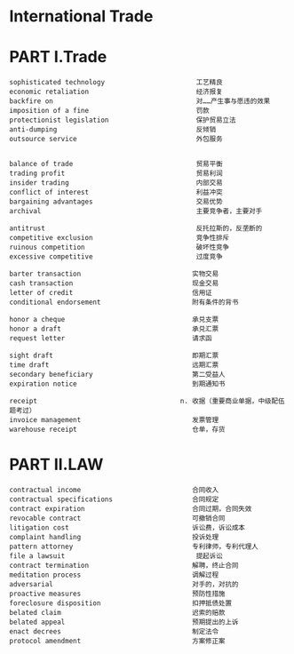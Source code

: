 # International Trade
# PART I.Trade
    sophisticated technology                       工艺精良 
    economic retaliation                           经济报复 
    backfire on                                    对……产生事与愿违的效果 
    imposition of a fine                           罚款 
    protectionist legislation                      保护贸易立法 
    anti-dumping                                   反倾销 
    outsource service                              外包服务 


    balance of trade                               贸易平衡
    trading profit                                 贸易利润
    insider trading                                内部交易
    conflict of interest                           利益冲突 
    bargaining advantages                          交易优势  
    archival                                       主要竞争者，主要对手 

    antitrust                                      反托拉斯的，反垄断的 
    competitive exclusion                          竞争性排斥 
    ruinous competition                            破坏性竞争 
    excessive competitive                          过度竞争 

    barter transaction                            实物交易 
    cash transaction                              现金交易 
    letter of credit                              信用证
    conditional endorsement                       附有条件的背书 

    honor a cheque                                承兑支票 
    honor a draft                                 承兑汇票 
    request letter                                请求函 

    sight draft                                   即期汇票 
    time draft                                    远期汇票 
    secondary beneficiary                         第二受益人 
    expiration notice                             到期通知书 

    receipt                                    n. 收据（重要商业单据，中级配伍题考过）
    invoice management                            发票管理
    warehouse receipt                             仓单，存货 
  
# PART II.LAW
    contractual income                            合同收入 
    contractual specifications                    合同规定 
    contract expiration                           合同过期，合同失效 
    revocable contract                            可撤销合同 
    litigation cost                               诉讼费，诉讼成本 
    complaint handling                            投诉处理
    pattern attorney                              专利律师，专利代理人
    file a lawsuit                                 提起诉讼 
    contract termination                          解聘，终止合同 
    meditation process                            调解过程 
    adversarial                                   对手的，对抗的 
    proactive measures                            预防性措施 
    foreclosure disposition                       扣押抵债处置 
    belated claim                                 迟索的赔款 
    belated appeal                                预期提出的上诉 
    enact decrees                                 制定法令 
    protocol amendment                            方案修正案 












